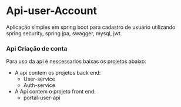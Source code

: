 # Api-user-Account 

Aplicação simples em spring boot para cadastro de usuário utilizando spring security, spring jpa, swagger, mysql, jwt.

### Api Criação de conta

Para uso da api é nescessarios baixas os projetos abaixo:

 - A api contem os projetos back end:
	 - User-service
	 - Auth-service
 - A Api contem o projeto front end:
	 - portal-user-api
	
